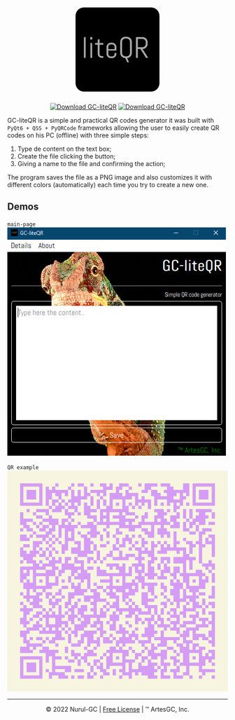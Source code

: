 <div align="center">

# ![liteqr-logo](./favicon/favicon-192x192.png)
[![Download GC-liteQR](https://a.fsdn.com/con/app/sf-download-button)](https://sourceforge.net/projects/liteqr/files/latest/download)
[![Download GC-liteQR](https://img.shields.io/sourceforge/dt/liteqr.svg)](https://sourceforge.net/projects/liteqr/files/latest/download)

</div>

GC-liteQR is a simple and practical QR codes generator
it was built with `PyQt6 + QSS + PyQRCode` frameworks allowing the user
to easily create QR codes on his PC (offline) with three simple steps:

1. Type de content on the text box;
2. Create the file clicking the button;
3. Giving a name to the file and confirming the action;

The program saves the file as a PNG image and also customizes it
with different colors (automatically) each time you try to create a new one.

## Demos

`main-page` \
![main-demo](./assets/maindemo.png)

`QR example` \
![test-qr](./assets/testqr.png)

---

<div align="center">

&copy; 2022 Nurul-GC |
[Free License](./LICENSE-EN) |
&trade; ArtesGC, Inc. 

</div>
